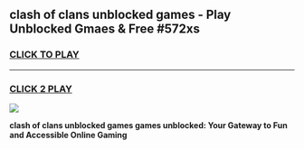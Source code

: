
## clash of clans unblocked games - Play Unblocked Gmaes & Free #572xs
<h3>
<a href="https://news.freeplayer.one?title=clash_of_clans_unblocked_games&ref=24F">CLICK TO PLAY</a></h3>
<hr>

<h3>
<a href="https://news.freeplayer.one?title=clash_of_clans_unblocked_games&ref=24F">CLICK 2 PLAY</a>
  
</h3>

<a href="https://news.freeplayer.one?title=clash_of_clans_unblocked_games&ref=24F/"><img src="https://clearcache.store/games.png"></a>


**clash of clans unblocked games games unblocked: Your Gateway to Fun and Accessible Online Gaming**
